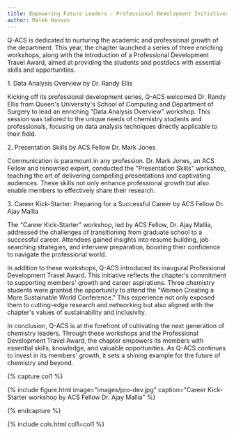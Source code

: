 ```yaml
---
title: Empowering Future Leaders - Professional Development Initiatives by Q-ACS
author: Malek Hassan
---
```


<!-- excerpt start -->
<!-- excerpt end -->

Q-ACS is dedicated to nurturing the academic and professional growth of the department. This year, the chapter launched a series of three enriching workshops, along with the introduction of a Professional Development Travel Award, aimed at providing the students and postdocs with essential skills and opportunities.

1\. Data Analysis Overview by Dr. Randy Ellis

Kicking off its professional development series, Q-ACS welcomed Dr. Randy Ellis from Queen's University's School of Computing and Department of Surgery to lead an enriching "Data Analysis Overview" workshop. This session was tailored to the unique needs of chemistry students and professionals, focusing on data analysis techniques directly applicable to their field.

2\. Presentation Skills by ACS Fellow Dr. Mark Jones

Communication is paramount in any profession. Dr. Mark Jones, an ACS Fellow and renowned expert, conducted the "Presentation Skills" workshop, teaching the art of delivering compelling presentations and captivating audiences. These skills not only enhance professional growth but also enable members to effectively share their research.

3\. Career Kick-Starter: Preparing for a Successful Career by ACS Fellow Dr. Ajay Mallia

The "Career Kick-Starter" workshop, led by ACS Fellow, Dr. Ajay Mallia, addressed the challenges of transitioning from graduate school to a successful career. Attendees gained insights into resume building, job searching strategies, and interview preparation, boosting their confidence to navigate the professional world.

In addition to these workshops, Q-ACS introduced its inaugural Professional Development Travel Award. This initiative reflects the chapter's commitment to supporting members' growth and career aspirations. Three chemistry students were granted the opportunity to attend the "Women Creating a More Sustainable World Conference." This experience not only exposed them to cutting-edge research and networking but also aligned with the chapter's values of sustainability and inclusivity.

In conclusion, Q-ACS is at the forefront of cultivating the next generation of chemistry leaders. Through these workshops and the Professional Development Travel Award, the chapter empowers its members with essential skills, knowledge, and valuable opportunities. As Q-ACS continues to invest in its members' growth, it sets a shining example for the future of chemistry and beyond.

{% capture col1 %}

{% include figure.html image="images/pro-dev.jpg" caption="Career Kick-Starter workshop by ACS Fellow Dr. Ajay Mallia" %}

{% endcapture %}

{% include cols.html col1=col1 %}

